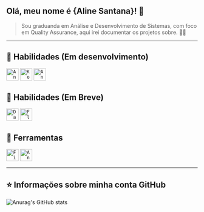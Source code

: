 ## Olá, meu nome é <strong>{Aline Santana}! 👋</strong>

> Sou graduanda em Análise e Desenvolvimento de Sistemas, com foco em Quality Assurance, aqui irei documentar os projetos sobre. 👩‍💻


----

## 🚀 Habilidades (Em desenvolvimento)
<code><img height="32" src="https://cdn.jsdelivr.net/gh/devicons/devicon/icons/android/android-original.svg" alt="Android"/></code>
<code><img height="32" src="https://cdn.jsdelivr.net/gh/devicons/devicon/icons/kotlin/kotlin-original.svg" alt="Kotlin"/></code>
<code><img height="32" src="https://cdn.jsdelivr.net/gh/devicons/devicon/icons/androidstudio/androidstudio-original.svg" alt="AndroidStudio"/></code>

           
          

           
          
          
            
          
          


          
         
          
          
          

      
          
  

          

           
            
          
          
           
          


          


## 👀 Habilidades (Em Breve)
<code><img height="32" src="https://cdn.jsdelivr.net/gh/devicons/devicon/icons/dart/dart-original.svg" alt="Dart"/></code>
<code><img height="32" src="https://cdn.jsdelivr.net/gh/devicons/devicon/icons/flutter/flutter-original.svg" alt="Flutter"/></code>

## 🧵 Ferramentas
<code><img height="32" src="https://cdn.jsdelivr.net/gh/devicons/devicon/icons/figma/figma-original.svg" alt="Figma"/></code>
<code><img height="32" src="https://cdn.jsdelivr.net/gh/devicons/devicon/icons/androidstudio/androidstudio-original.svg" alt="Android Studio"/></code>


           
          


           
          



           
          
          
            
          

           
           
          
          


            
          

           
          


            
           
          
          
            
          


---

## ⭐ Informações sobre minha conta GitHub
![Anurag's GitHub stats](https://github-readme-stats.vercel.app/api?username=alinesousasantana&show_icons=true&theme=dark)

            
          
          
